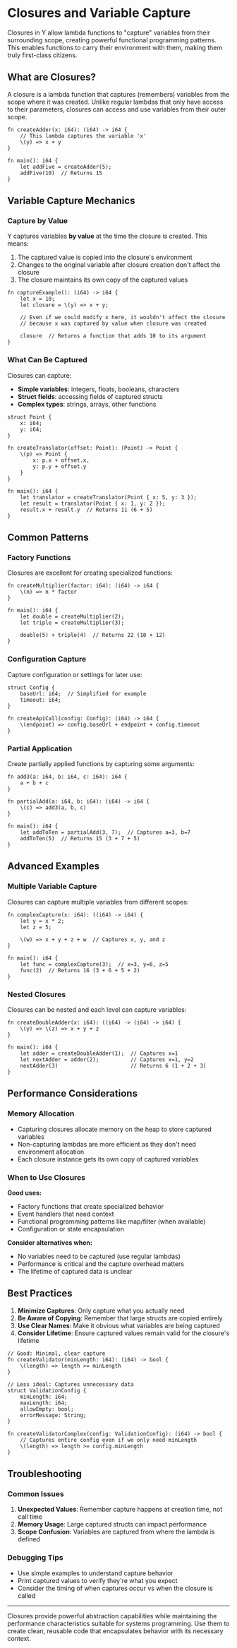 # Closures and Variable Capture

Closures in Y allow lambda functions to "capture" variables from their surrounding scope, creating powerful functional programming patterns. This enables functions to carry their environment with them, making them truly first-class citizens.

## What are Closures?

A closure is a lambda function that captures (remembers) variables from the scope where it was created. Unlike regular lambdas that only have access to their parameters, closures can access and use variables from their outer scope.

```why
fn createAdder(x: i64): (i64) -> i64 {
    // This lambda captures the variable 'x'
    \(y) => x + y
}

fn main(): i64 {
    let addFive = createAdder(5);
    addFive(10)  // Returns 15
}
```

## Variable Capture Mechanics

### Capture by Value

Y captures variables **by value** at the time the closure is created. This means:

1. The captured value is copied into the closure's environment
2. Changes to the original variable after closure creation don't affect the closure
3. The closure maintains its own copy of the captured values

```why
fn captureExample(): (i64) -> i64 {
    let x = 10;
    let closure = \(y) => x + y;

    // Even if we could modify x here, it wouldn't affect the closure
    // because x was captured by value when closure was created

    closure  // Returns a function that adds 10 to its argument
}
```

### What Can Be Captured

Closures can capture:

- **Simple variables**: integers, floats, booleans, characters
- **Struct fields**: accessing fields of captured structs
- **Complex types**: strings, arrays, other functions

```why
struct Point {
    x: i64;
    y: i64;
}

fn createTranslator(offset: Point): (Point) -> Point {
    \(p) => Point {
        x: p.x + offset.x,
        y: p.y + offset.y
    }
}

fn main(): i64 {
    let translator = createTranslator(Point { x: 5, y: 3 });
    let result = translator(Point { x: 1, y: 2 });
    result.x + result.y  // Returns 11 (6 + 5)
}
```

## Common Patterns

### Factory Functions

Closures are excellent for creating specialized functions:

```why
fn createMultiplier(factor: i64): (i64) -> i64 {
    \(n) => n * factor
}

fn main(): i64 {
    let double = createMultiplier(2);
    let triple = createMultiplier(3);

    double(5) + triple(4)  // Returns 22 (10 + 12)
}
```

### Configuration Capture

Capture configuration or settings for later use:

```why
struct Config {
    baseUrl: i64;  // Simplified for example
    timeout: i64;
}

fn createApiCall(config: Config): (i64) -> i64 {
    \(endpoint) => config.baseUrl + endpoint + config.timeout
}
```

### Partial Application

Create partially applied functions by capturing some arguments:

```why
fn add3(a: i64, b: i64, c: i64): i64 {
    a + b + c
}

fn partialAdd(a: i64, b: i64): (i64) -> i64 {
    \(c) => add3(a, b, c)
}

fn main(): i64 {
    let addToTen = partialAdd(3, 7);  // Captures a=3, b=7
    addToTen(5)  // Returns 15 (3 + 7 + 5)
}
```

## Advanced Examples

### Multiple Variable Capture

Closures can capture multiple variables from different scopes:

```why
fn complexCapture(x: i64): ((i64) -> i64) {
    let y = x * 2;
    let z = 5;

    \(w) => x + y + z + w  // Captures x, y, and z
}

fn main(): i64 {
    let func = complexCapture(3);  // x=3, y=6, z=5
    func(2)  // Returns 16 (3 + 6 + 5 + 2)
}
```

### Nested Closures

Closures can be nested and each level can capture variables:

```why
fn createDoubleAdder(x: i64): ((i64) -> (i64) -> i64) {
    \(y) => \(z) => x + y + z
}

fn main(): i64 {
    let adder = createDoubleAdder(1);  // Captures x=1
    let nextAdder = adder(2);          // Captures x=1, y=2
    nextAdder(3)                       // Returns 6 (1 + 2 + 3)
}
```

## Performance Considerations

### Memory Allocation

- Capturing closures allocate memory on the heap to store captured variables
- Non-capturing lambdas are more efficient as they don't need environment allocation
- Each closure instance gets its own copy of captured variables

### When to Use Closures

**Good uses:**
- Factory functions that create specialized behavior
- Event handlers that need context
- Functional programming patterns like map/filter (when available)
- Configuration or state encapsulation

**Consider alternatives when:**
- No variables need to be captured (use regular lambdas)
- Performance is critical and the capture overhead matters
- The lifetime of captured data is unclear

## Best Practices

1. **Minimize Captures**: Only capture what you actually need
2. **Be Aware of Copying**: Remember that large structs are copied entirely
3. **Use Clear Names**: Make it obvious what variables are being captured
4. **Consider Lifetime**: Ensure captured values remain valid for the closure's lifetime

```why
// Good: Minimal, clear capture
fn createValidator(minLength: i64): (i64) -> bool {
    \(length) => length >= minLength
}

// Less ideal: Captures unnecessary data
struct ValidationConfig {
    minLength: i64;
    maxLength: i64;
    allowEmpty: bool;
    errorMessage: String;
}

fn createValidatorComplex(config: ValidationConfig): (i64) -> bool {
    // Captures entire config even if we only need minLength
    \(length) => length >= config.minLength
}
```

## Troubleshooting

### Common Issues

1. **Unexpected Values**: Remember capture happens at creation time, not call time
2. **Memory Usage**: Large captured structs can impact performance
3. **Scope Confusion**: Variables are captured from where the lambda is defined

### Debugging Tips

- Use simple examples to understand capture behavior
- Print captured values to verify they're what you expect
- Consider the timing of when captures occur vs when the closure is called

---

Closures provide powerful abstraction capabilities while maintaining the performance characteristics suitable for systems programming. Use them to create clean, reusable code that encapsulates behavior with its necessary context.